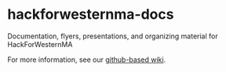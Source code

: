 hackforwesternma-docs
=====================

Documentation, flyers, presentations, and organizing material for HackForWesternMA

For more information, see our [github-based wiki](https://github.com/hackforwesternmass/hackforwesternma-docs/wiki).
